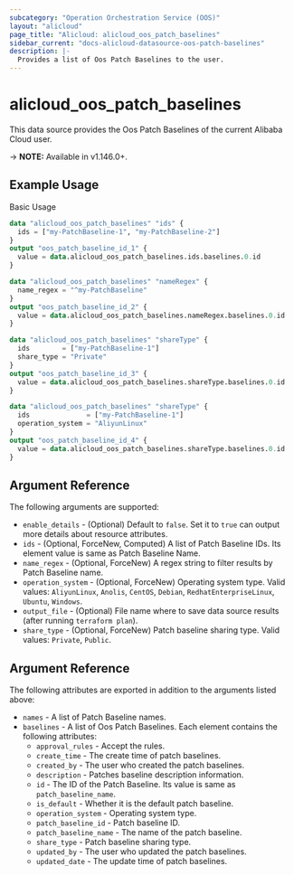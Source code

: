 ```yaml
---
subcategory: "Operation Orchestration Service (OOS)"
layout: "alicloud"
page_title: "Alicloud: alicloud_oos_patch_baselines"
sidebar_current: "docs-alicloud-datasource-oos-patch-baselines"
description: |-
  Provides a list of Oos Patch Baselines to the user.
---
```


# alicloud\_oos\_patch\_baselines

This data source provides the Oos Patch Baselines of the current Alibaba Cloud user.

-> **NOTE:** Available in v1.146.0+.

## Example Usage

Basic Usage

```terraform
data "alicloud_oos_patch_baselines" "ids" {
  ids = ["my-PatchBaseline-1", "my-PatchBaseline-2"]
}
output "oos_patch_baseline_id_1" {
  value = data.alicloud_oos_patch_baselines.ids.baselines.0.id
}

data "alicloud_oos_patch_baselines" "nameRegex" {
  name_regex = "^my-PatchBaseline"
}
output "oos_patch_baseline_id_2" {
  value = data.alicloud_oos_patch_baselines.nameRegex.baselines.0.id
}

data "alicloud_oos_patch_baselines" "shareType" {
  ids        = ["my-PatchBaseline-1"]
  share_type = "Private"
}
output "oos_patch_baseline_id_3" {
  value = data.alicloud_oos_patch_baselines.shareType.baselines.0.id
}

data "alicloud_oos_patch_baselines" "shareType" {
  ids              = ["my-PatchBaseline-1"]
  operation_system = "AliyunLinux"
}
output "oos_patch_baseline_id_4" {
  value = data.alicloud_oos_patch_baselines.shareType.baselines.0.id
}

```

## Argument Reference

The following arguments are supported:

* `enable_details` - (Optional) Default to `false`. Set it to `true` can output more details about resource attributes.
* `ids` - (Optional, ForceNew, Computed)  A list of Patch Baseline IDs. Its element value is same as Patch Baseline Name.
* `name_regex` - (Optional, ForceNew) A regex string to filter results by Patch Baseline name.
* `operation_system` - (Optional, ForceNew) Operating system type. Valid values: `AliyunLinux`, `Anolis`, `CentOS`, `Debian`, `RedhatEnterpriseLinux`, `Ubuntu`, `Windows`.
* `output_file` - (Optional) File name where to save data source results (after running `terraform plan`).
* `share_type` - (Optional, ForceNew) Patch baseline sharing type. Valid values: `Private`, `Public`.

## Argument Reference

The following attributes are exported in addition to the arguments listed above:

* `names` - A list of Patch Baseline names.
* `baselines` - A list of Oos Patch Baselines. Each element contains the following attributes:
	* `approval_rules` - Accept the rules.
	* `create_time` - The create time of patch baselines.
	* `created_by` - The user who created the patch baselines.
	* `description` - Patches baseline description information.
	* `id` - The ID of the Patch Baseline. Its value is same as `patch_baseline_name`.
	* `is_default` - Whether it is the default patch baseline.
	* `operation_system` - Operating system type.
	* `patch_baseline_id` - Patch baseline ID.
	* `patch_baseline_name` - The name of the patch baseline.
	* `share_type` - Patch baseline sharing type.
	* `updated_by` - The user who updated the patch baselines.
	* `updated_date` - The update time of patch baselines.